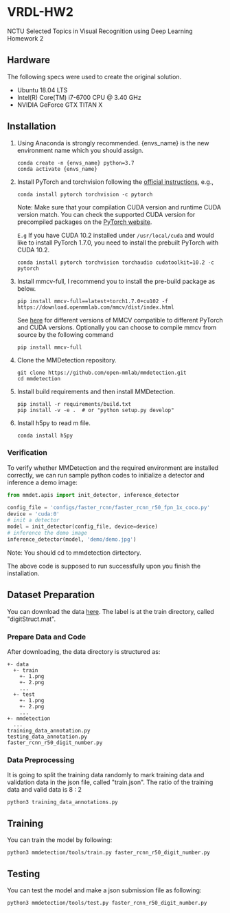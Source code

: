 # VRDL-HW2
NCTU Selected Topics in Visual Recognition using Deep Learning Homework 2

## Hardware
The following specs were used to create the original solution.
- Ubuntu 18.04 LTS
- Intel(R) Core(TM) i7-6700 CPU @ 3.40 GHz
- NVIDIA GeForce GTX TITAN X

## Installation
1. Using Anaconda is strongly recommended. {envs_name} is the new environment name which you should assign.
    ```shell
    conda create -n {envs_name} python=3.7
    conda activate {envs_name}
    ```
2. Install PyTorch and torchvision following the [official instructions](https://pytorch.org/), e.g.,
    ```
    conda install pytorch torchvision -c pytorch
    ```
    Note: Make sure that your compilation CUDA version and runtime CUDA version match.
    You can check the supported CUDA version for precompiled packages on the [PyTorch website](https://pytorch.org/).

    `E.g` If you have CUDA 10.2 installed under `/usr/local/cuda` and would like to install
    PyTorch 1.7.0, you need to install the prebuilt PyTorch with CUDA 10.2.
    
    ```shell
    conda install pytorch torchvision torchaudio cudatoolkit=10.2 -c pytorch
    ```    
3. Install mmcv-full, I recommend you to install the pre-build package as below.

    ```
    pip install mmcv-full==latest+torch1.7.0+cu102 -f https://download.openmmlab.com/mmcv/dist/index.html
    ```
    See [here](https://github.com/open-mmlab/mmcv#install-with-pip) for different versions of MMCV compatible to different PyTorch and CUDA versions.
    Optionally you can choose to compile mmcv from source by the following command

    ```shell
    pip install mmcv-full
    ```
4. Clone the MMDetection repository.
    ```shell
    git clone https://github.com/open-mmlab/mmdetection.git
    cd mmdetection
    ```

5. Install build requirements and then install MMDetection.
    ```shell
    pip install -r requirements/build.txt
    pip install -v -e .  # or "python setup.py develop"
    ```
6. Install h5py to read m file.
    ```shell
    conda install h5py
    ```
### Verification

To verify whether MMDetection and the required environment are installed correctly, we can run sample python codes to initialize a detector and inference a demo image:
```python
from mmdet.apis import init_detector, inference_detector

config_file = 'configs/faster_rcnn/faster_rcnn_r50_fpn_1x_coco.py'
device = 'cuda:0'
# init a detector
model = init_detector(config_file, device=device)
# inference the demo image
inference_detector(model, 'demo/demo.jpg')
```
Note: You should cd to mmdetection dirtectory.

The above code is supposed to run successfully upon you finish the installation.

## Dataset Preparation

You can download the data [here](https://drive.google.com/drive/u/1/folders/1Ob5oT9Lcmz7g5mVOcYH3QugA7tV3WsSl). The label is at the train directory, called "digitStruct.mat".

### Prepare Data and Code

After downloading, the data directory is structured as:
```
+- data
  +- train
    +- 1.png
    +- 2.png
    ...
  +- test
    +- 1.png
    +- 2.png
    ...
+- mmdetection
  ...
training_data_annotation.py
testing_data_annotation.py
faster_rcnn_r50_digit_number.py
```
### Data Preprocessing
It is going to split the training data randomly to mark training data and validation data in the json file, called "train.json". The ratio of the training data and valid data is 8 : 2

```shell
python3 training_data_annotations.py
```

## Training
You can train the model by following:

```shell
python3 mmdetection/tools/train.py faster_rcnn_r50_digit_number.py
```

## Testing
You can test the model and make a json submission file as following:

```shell
python3 mmdetection/tools/test.py faster_rcnn_r50_digit_number.py
```






